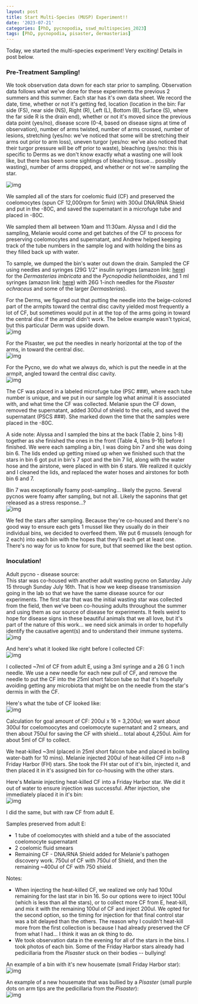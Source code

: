```yaml
---
layout: post
title: Start Multi-Species (MUSP) Experiment!!
date: '2023-07-21'
categories: [PhD, pycnopodia, sswd_multispecies_2023]
tags: [PhD, pycnopodia, pisaster, dermasterias]
---
```

Today, we started the multi-species experiment! Very exciting! Details in post below.

### Pre-Treatment Sampling!
We took observation data down for each star prior to sampling. Observation data follows what we've done for these experiments the previous 2 summers and this summer. Each star has it's own data sheet. We record the date, time, whether or not it's getting fed, location (location in the bin: Far side (FS), near side (NS), Right (R), Left (L), Bottom (B), Surface (S), where the far side R is the drain end), whether or not it's moved since the previous data point (yes/no), disease score (0-4, based on disease signs at time of observation), number of arms twisted, number of arms crossed, number of lesions, stretching (yes/no: we've noticed that some will be stretching their arms out prior to arm loss), uneven turgor (yes/no: we've also noticed that their turgor pressure will be off prior to waste), bleaching (yes/no: this is specific to Derms as we don't know exactly what a wasting one will look like, but there has been some sightings of bleaching tissue... possibly wasting), number of arms dropped, and whether or not we're sampling the star.

![img](../notebook-images/2023-07-21/IMG_4042.JPG)

We sampled all of the stars for coelomic fluid (CF) and preserved the coelomocytes (spun CF 12,000rpm for 5min) with 300ul DNA/RNA Shield and put in the -80C, and saved the supernatant in a microfuge tube and placed in -80C.

We sampled them all between 10am and 11:30am. Alyssa and I did the sampling, Melanie would come and get batches of the CF to process for preserving coelomocytes and supernatant, and Andrew helped keeping track of the tube numbers in the sample log and with holding the bins as they filled back up with water.

To sample, we dumped the bin's water out down the drain. Sampled the CF using needles and syringes (29G 1/2" insulin syringes (amazon link: [here](https://www.amazon.com/Brandzig-U-100-Insulin-Syringes-100-Pack/dp/B08MQCYH3N/ref=sr_1_2?crid=71B5NJXD4F4&keywords=BD+insulin+syringe+0.3ml+29G+12.7mm&qid=1659557547&sprefix=bd+insulin+syringe+0.3ml+29g+12.7m%2Caps%2C348&sr=8-2)) for the _Dermasterias imbricata_ and the _Pycnopodia helianthoides_, and 1 ml syringes (amazon link: [here](https://www.amazon.com/Syringe-Sterile-Luer-BH-SUPPLIES/dp/B07VF8CKGL/ref=pd_bxgy_img_sccl_2/140-1246690-3827836?pd_rd_w=AkjiW&content-id=amzn1.sym.a6bed837-ef89-4bc6-a842-3962a5387175&pf_rd_p=a6bed837-ef89-4bc6-a842-3962a5387175&pf_rd_r=ZJHJK38FAC4B7DBC435G&pd_rd_wg=PIUm0&pd_rd_r=4d79b775-da73-4702-bd45-759a99bd1112&pd_rd_i=B07VF8CKGL&psc=1)) with 26G 1-inch needles for the _Pisaster ochraceus_ and some of the larger _Dermasterias_).

For the Derms, we figured out that putting the needle into the beige-colored part of the armpits toward the central disc cavity yielded most frequently a lot of CF, but sometimes would put in at the top of the arms going in toward the central disc if the armpit didn't work. The below example wasn't typical, but this particular Derm was upside down.      
![img](../notebook-images/2023-07-21/IMG_4071.JPG)   


For the Pisaster, we put the needles in nearly horizontal at the top of the arms, in toward the central disc.       
![img](../notebook-images/2023-07-21/IMG_4074.JPG)

For the Pycno, we do what we always do, which is put the needle in at the armpit, angled toward the central disc cavity.      
![img](../notebook-images/2023-07-21/IMG_4064.JPG)

The CF was placed in a labeled microfuge tube (PSC ###), where each tube number is unique, and we put in our sample log what animal it is associated with, and what time the CF was collected. Melanie spun the CF down, removed the supernatant, added 300ul of shield to the cells, and saved the supernatant (PSCS ###). She marked down the time that the samples were placed in the -80C.

A side note: Alyssa and I sampled the bins at the back (Table 2, bins 1-8) together as she finished the ones in the front (Table 4, bins 9-16) before I finished. We were each sampling a bin, I was doing bin 7 and she was doing bin 6. The lids ended up getting mixed up when we finished such that the stars in bin 6 got put in bin's 7 spot and the bin 7 lid, along with the water hose and the airstone, were placed in with bin 6 stars. We realized it quickly and I cleaned the lids, and replaced the water hoses and airstones for both bin 6 and 7.

Bin 7 was exceptionally foamy post-sampling... likely the pycno. Several pycnos were foamy after sampling, but not all. Likely the saponins that get released as a stress response...?     
![img](../notebook-images/2023-07-21/IMG_4080.JPG)  

We fed the stars after sampling. Because they're co-housed and there's no good way to ensure each gets 1 mussel like they usually do in their individual bins, we decided to overfeed them. We put 6 mussels (enough for 2 each) into each bin with the hopes that they'll each get at least one. There's no way for us to know for sure, but that seemed like the best option.

### Inoculation!
Adult pycno - disease source:        
This star was co-housed with another adult wasting pycno on Saturday July 15 through Sunday July 16th. That is how we keep disease transmission going in the lab so that we have the same disease source for our experiments. The first star that was the initial wasting star was collected from the field, then we've been co-housing adults throughout the summer and using them as our source of disease for experiments. It feels weird to hope for disease signs in these beautiful animals that we all love, but it's part of the nature of this work... we need sick animals in order to hopefully identify the causative agent(s) and to understand their immune systems.    
![img](../notebook-images/2023-07-21/IMG_4091.JPG)    

And here's what it looked like right before I collected CF:      
![img](../notebook-images/2023-07-21/IMG_4099.JPG)

I collected ~7ml of CF from adult E, using a 3ml syringe and a 26 G 1 inch needle. We use a new needle for each new pull of CF, and remove the needle to put the CF into the 25ml short falcon tube so that it's hopefully avoiding getting any microbiota that might be on the needle from the star's dermis in with the CF.

Here's what the tube of CF looked like:      
![img](../notebook-images/2023-07-21/IMG_4102.JPG)

Calculation for goal amount of CF: 200ul x 16 = 3,200ul; we want about 300ul for coelomoocytes and coelomocyte supernatant and 2 smears, and then about 750ul for saving the CF with shield... total about 4,250ul. Aim for about 5ml of CF to collect.

We heat-killed ~3ml (placed in 25ml short falcon tube and placed in boiling water-bath for 10 mins). Melanie injected 200ul of heat-killed CF into n=8 Friday Harbor (FH) stars. She took the FH star out of it's bin, injected it, and then placed it in it's assigned bin for co-housing with the other stars.

Here's Melanie injecting heat-killed CF into a Friday Harbor star. We did it out of water to ensure injection was successful. After injection, she immediately placed it in it's bin:      
![img](../notebook-images/2023-07-21/IMG_4107.JPG)

I did the same, but with raw CF from adult E.

Samples preserved from adult E:             
- 1 tube of coelomocytes with shield and a tube of the associated coelomocyte supernatant   
- 2 coelomic fluid smears   
- Remaining CF - DNA/RNA Shield added for Melanie's pathogen discovery work. 750ul of CF with 750ul of Shield, and then the remaining ~400ul of CF with 750 shield.

Notes:
- When injecting the heat-killed CF, we realized we only had 100ul remaining for the last star in bin 16. So our options were to inject 100ul (which is less than all the stars), or to collect more CF from E, heat-kill, and mix it with the remaining 100ul of CF and inject 200ul. We opted for the second option, so the timing for injection for that final control star was a bit delayed than the others. The reason why I couldn't heat-kill more from the first collection is because I had already preserved the CF from what I had... I think it was an ok thing to do.     
- We took observation data in the evening for all of the stars in the bins. I took photos of each bin. Some of the Friday Harbor stars already had pedicillaria from the _Pisaster_ stuck on their bodies --  bullying!     

An example of a bin with it's new housemate (small Friday Harbor star):     
![img](../notebook-images/2023-07-21/IMG_4133.JPG)

An example of a new housemate that was bullied by a _Pisaster_ (small purple dots on arm tips are the pedicillaria from the _Pisaster_):     
![img](../notebook-images/2023-07-21/IMG_4141.JPG)
